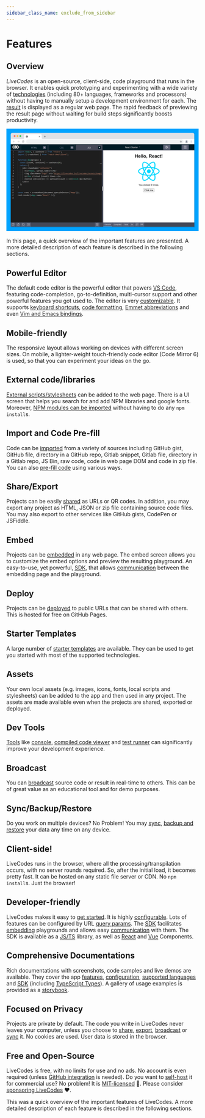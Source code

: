 ```yaml
---
sidebar_class_name: exclude_from_sidebar
---
```


# Features

## Overview

_LiveCodes_ is an open-source, client-side, code playground that runs in the browser. It enables quick prototyping and experimenting with a wide variety of [technologies](../languages/) (including 80+ languages, frameworks and processors) without having to manually setup a development environment for each. The [result](./result.md) is displayed as a regular web page. The rapid feedback of previewing the result page without waiting for build steps significantly boosts productivity.

![LiveCodes screenshot](../../static/img/screenshots/react-template.png)

In this page, a quick overview of the important features are presented. A more detailed description of each feature is described in the following sections.

## Powerful Editor

The default code editor is the powerful editor that powers [VS Code](https://code.visualstudio.com/), featuring code-completion, go-to-definition, multi-cursor support and other powerful features you got used to. The editor is very [customizable](./editor-settings.md). It supports [keyboard shortcuts](./keyboard-shortcuts.md), [code formatting](./code-format.md), [Emmet abbreviations](./editor-settings#emmet) and even [Vim and Emacs bindings](./editor-settings.md#editor-modes).

## Mobile-friendly

The responsive layout allows working on devices with different screen sizes. On mobile, a lighter-weight touch-friendly code editor (Code Mirror 6) is used, so that you can experiment your ideas on the go.

## External code/libraries

[External scripts/stylesheets](./external-resources.md) can be added to the web page. There is a UI screen that helps you search for and add NPM libraries and google fonts. Moreover, [NPM modules can be imported](./module-resolution.md) without having to do any `npm install`s.

## Import and Code Pre-fill

Code can be [imported](./import.md) from a variety of sources including GitHub gist, GitHub file, directory in a GitHub repo, Gitlab snippet, Gitlab file, directory in a Gitlab repo, JS Bin, raw code, code in web page DOM and code in zip file. You can also [pre-fill code](./code-prefill.md) using various ways.

## Share/Export

Projects can be easily [shared](./share.md) as URLs or QR codes. In addition, you may export any project as HTML, JSON or zip file containing source code files. You may also export to other services like GitHub gists, CodePen or JSFiddle.

## Embed

Projects can be [embedded](./embeds.md) in any web page. The embed screen allows you to customize the embed options and preview the resulting playground. An easy-to-use, yet powerful, [SDK](../sdk/), that allows [communication](../sdk/js-ts.md#sdk-methods) between the embedding page and the playground.

## Deploy

Projects can be [deployed](./deploy.md) to public URLs that can be shared with others. This is hosted for free on GitHub Pages.

## Starter Templates

A large number of [starter templates](./templates.md) are available. They can be used to get you started with most of the supported technologies.

## Assets

Your own local assets (e.g. images, icons, fonts, local scripts and stylesheets) can be added to the app and then used in any project. The assets are made available even when the projects are shared, exported or deployed.

## Dev Tools

[Tools](./tools-pane.md) like [console](./console.md), [compiled code viewer](./compiled-code.md) and [test runner](./tests.md) can significantly improve your development experience.

## Broadcast

You can [broadcast](./broadcast.md) source code or result in real-time to others. This can be of great value as an educational tool and for demo purposes.

## Sync/Backup/Restore

Do you work on multiple devices? No Problem! You may [sync](./sync.md), [backup and restore](./backup-restore.md) your data any time on any device.

## Client-side!

LiveCodes runs in the browser, where all the processing/transpilation occurs, with no server rounds required. So, after the initial load, it becomes pretty fast. It can be hosted on any static file server or CDN. No `npm install`s. Just the browser!

## Developer-friendly

LiveCodes makes it easy to [get started](../getting-started). It is highly [configurable](../configuration). Lots of features can be
configured by URL [query params](../configuration/query-params). The [SDK](../sdk/) facilitates [embedding](./embeds.md)
playgrounds and allows easy [communication](../sdk/js-ts#sdk-methods) with
them. The SDK is available as a [JS/TS](../sdk/js-ts.md) library, as well as [React](../sdk/react.md) and [Vue](../sdk/vue.md) Components.

## Comprehensive Documentations

Rich documentations with screenshots, code samples and live demos are available. They cover the app [features](../features/), [configuration](../configuration/), [supported languages](../languages/) and [SDK](../sdk/) (including [TypeScript Types](../api/modules)). A gallery of usage examples is provided as a [storybook](pathname:///../stories).

## Focused on Privacy

Projects are private by default. The code you write in LiveCodes never leaves your computer, unless you choose to [share](./share.md), [export](./export.md), [broadcast](./broadcast.md) or [sync](./sync.md) it. No cookies are used. User data is stored in the browser.

## Free and Open-Source

LiveCodes is free, with no limits for use and no ads.
No account is even required (unless [GitHub integration](./github-integration.md) is needed).
Do you want to [self-host](./self-hosting.md) it for commercial use? No problem! It is [MIT-licensed](../license.md) 🎉. Please consider [sponsoring LiveCodes](../sponsor.md) ❤.

This was a quick overview of the important features of LiveCodes. A more detailed description of each feature is described in the following sections.
